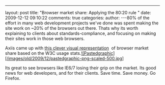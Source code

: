 

---
layout: post
title: "Browser market share: Applying the 80:20 rule "
date: 2009-12-12 09:10:22
comments: true
categories:
author:
---80% of the effort in many web development projects we've done was spent making the site work on ~20% of the browsers out there. Thats why its worth explaining to clients about standards-compliance, and focusing on making their sites work in those web browsers.

Axiis came up with [this clever visual representation](http://www.axiis.org/examples/BrowserMarketShare.html)  of browser market share based on the W3C usage stats.[![Pastedgraphic][/images/old/2009/12/pastedgraphic-png-scaled-500.jpg] ](http://getfile8.posterous.com/getfile/files.posterous.com/siyelo/7Wd8kx8wmfMCfc7rIrb6DJ0V2Ynb2HrGmPZYpi6dQKD3BvY6TgjoSM63PZtA/pastedGraphic.png) 

Its great to see browsers like IE6/7 losing their grip on the market. Its good news for web developers, and for their clients. Save time. Save money. Go Firefox.